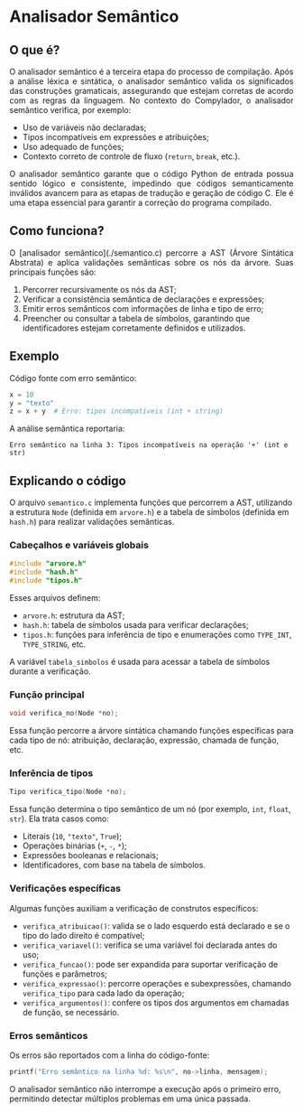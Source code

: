 # Analisador Semântico

## O que é?

<p align = "justify">O analisador semântico é a terceira etapa do processo de compilação. Após a análise léxica e sintática, o analisador semântico valida os significados das construções gramaticais, assegurando que estejam corretas de acordo com as regras da linguagem. No contexto do Compylador, o analisador semântico verifica, por exemplo:</p>

* Uso de variáveis não declaradas;
* Tipos incompatíveis em expressões e atribuições;
* Uso adequado de funções;
* Contexto correto de controle de fluxo (`return`, `break`, etc.).

<p align = "justify">O analisador semântico garante que o código Python de entrada possua sentido lógico e consistente, impedindo que códigos semanticamente inválidos avancem para as etapas de tradução e geração de código C. Ele é uma etapa essencial para garantir a correção do programa compilado.</p>

## Como funciona?

<p align = "justify">O [analisador semântico](./semantico.c) percorre a AST (Árvore Sintática Abstrata) e aplica validações semânticas sobre os nós da árvore. Suas principais funções são:</p>

1. Percorrer recursivamente os nós da AST;
2. Verificar a consistência semântica de declarações e expressões;
3. Emitir erros semânticos com informações de linha e tipo de erro;
4. Preencher ou consultar a tabela de símbolos, garantindo que identificadores estejam corretamente definidos e utilizados.

## Exemplo

Código fonte com erro semântico:

```py
x = 10
y = "texto"
z = x + y  # Erro: tipos incompatíveis (int + string)
```

A análise semântica reportaria:

```
Erro semântico na linha 3: Tipos incompatíveis na operação '+' (int e str)
```



## Explicando o código

O arquivo `semantico.c` implementa funções que percorrem a AST, utilizando a estrutura `Node` (definida em `arvore.h`) e a tabela de símbolos (definida em `hash.h`) para realizar validações semânticas.

### Cabeçalhos e variáveis globais

```c
#include "arvore.h"
#include "hash.h"
#include "tipos.h"
```

Esses arquivos definem:

* `arvore.h`: estrutura da AST;
* `hash.h`: tabela de símbolos usada para verificar declarações;
* `tipos.h`: funções para inferência de tipo e enumerações como `TYPE_INT`, `TYPE_STRING`, etc.

A variável `tabela_simbolos` é usada para acessar a tabela de símbolos durante a verificação.

### Função principal

```c
void verifica_no(Node *no);
```

Essa função percorre a árvore sintática chamando funções específicas para cada tipo de nó: atribuição, declaração, expressão, chamada de função, etc.

### Inferência de tipos

```c
Tipo verifica_tipo(Node *no);
```

Essa função determina o tipo semântico de um nó (por exemplo, `int`, `float`, `str`). Ela trata casos como:

* Literais (`10`, `"texto"`, `True`);
* Operações binárias (`+`, `-`, `*`);
* Expressões booleanas e relacionais;
* Identificadores, com base na tabela de símbolos.

### Verificações específicas

Algumas funções auxiliam a verificação de construtos específicos:

* `verifica_atribuicao()`: valida se o lado esquerdo está declarado e se o tipo do lado direito é compatível;
* `verifica_variavel()`: verifica se uma variável foi declarada antes do uso;
* `verifica_funcao()`: pode ser expandida para suportar verificação de funções e parâmetros;
* `verifica_expressao()`: percorre operações e subexpressões, chamando `verifica_tipo` para cada lado da operação;
* `verifica_argumentos()`: confere os tipos dos argumentos em chamadas de função, se necessário.

### Erros semânticos

Os erros são reportados com a linha do código-fonte:

```c
printf("Erro semântico na linha %d: %s\n", no->linha, mensagem);
```

O analisador semântico não interrompe a execução após o primeiro erro, permitindo detectar múltiplos problemas em uma única passada.
